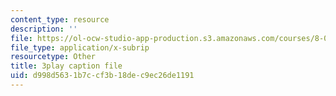 ```yaml
---
content_type: resource
description: ''
file: https://ol-ocw-studio-app-production.s3.amazonaws.com/courses/8-01sc-classical-mechanics-fall-2016/d998d5631b7ccf3b18dec9ec26de1191_-M8swpL-Ij8.srt
file_type: application/x-subrip
resourcetype: Other
title: 3play caption file
uid: d998d563-1b7c-cf3b-18de-c9ec26de1191
---
```

